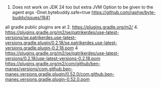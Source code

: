 1. Does not work on JDK 24 too but extra JVM Option to be given to the agent args -Dnet.bytebuddy.safe=true
   https://github.com/raphw/byte-buddy/issues/1841
   
all gradle public plugins are at
2. https://plugins.gradle.org/m2/
4. https://plugins.gradle.org/m2/se/patrikerdes/use-latest-versions/se.patrikerdes.use-latest-versions.gradle.plugin/0.2.18/se.patrikerdes.use-latest-versions.gradle.plugin-0.2.18.pom
4  https://plugins.gradle.org/m2/se/patrikerdes/use-latest-versions/0.2.18/use-latest-versions-0.2.18.pom
   https://plugins.gradle.org/m2/com/github/ben-manes/versions/com.github.ben-manes.versions.gradle.plugin/0.52.0/com.github.ben-manes.versions.gradle.plugin-0.52.0.pom